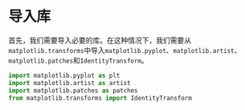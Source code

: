 # 导入库

首先，我们需要导入必要的库。在这种情况下，我们需要从`matplotlib.transforms`中导入`matplotlib.pyplot`、`matplotlib.artist`、`matplotlib.patches`和`IdentityTransform`。

```python
import matplotlib.pyplot as plt
import matplotlib.artist as artist
import matplotlib.patches as patches
from matplotlib.transforms import IdentityTransform
```
